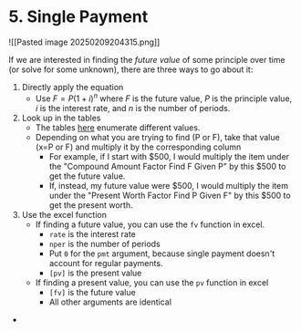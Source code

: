 # 5. Single Payment


![[Pasted image 20250209204315.png]]

If we are interested in finding the *future value* of some principle over time (or solve for some unknown), there are three ways to go about it:

1. Directly apply the equation
	- Use $F=P(1+i)^n$ where $F$ is the future value, $P$ is the principle value, $i$ is the interest rate, and $n$ is the number of periods.
2. Look up in the tables
	- The tables [here](https://gatech.instructure.com/courses/430448/pages/interest-factor-tables?module_item_id=4827944) enumerate different values.
	- Depending on what you are trying to find (P or F), take that value (x=P or F) and multiply it by the corresponding column
		- For example, if I start with $500, I would multiply the item under the "Compound Amount Factor Find F Given P" by this $500 to get the future value. 
		- If, instead, my future value were $500, I would multiply the item under the "Present Worth Factor Find P Given F" by this $500 to get the present worth.
3. Use the excel function
	- If finding a future value, you can use the `fv` function in excel.
		- `rate` is the interest rate 
		- `nper` is the number of periods
		- Put `0` for the `pmt` argument, because single payment doesn't account for regular payments.
		- `[pv]` is the present value
	- If finding a present value, you can use the `pv` function in excel
		- `[fv]` is the future value
		- All other arguments are identical
- 
